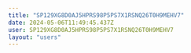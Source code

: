 ```yaml
---
title: "SP129XG8D0AJ5HPRS98P5PS7X1RSNQ26T0H9MEHV7"
date: 2024-05-06T11:49:45.437Z
user: SP129XG8D0AJ5HPRS98P5PS7X1RSNQ26T0H9MEHV7
layout: "users"
---
```

    